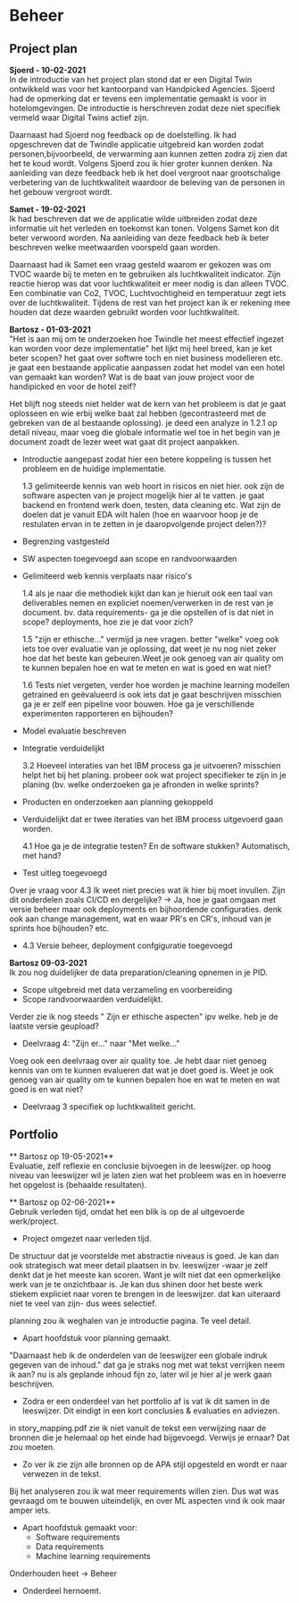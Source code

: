 # Beheer

## Project plan

**Sjoerd - 10-02-2021** <br>
In de introductie van het project plan stond dat er een Digital Twin ontwikkeld was voor het kantoorpand van Handpicked Agencies. Sjoerd had de opmerking dat er tevens een implementatie gemaakt is voor in hotelomgevingen. De introductie is herschreven zodat deze niet specifiek vermeld waar Digital Twins actief zijn.

Daarnaast had Sjoerd nog feedback op de doelstelling. Ik had opgeschreven dat de Twindle applicatie uitgebreid kan worden zodat personen,bijvoorbeeld, de verwarming aan kunnen zetten zodra zij zien dat het te koud wordt. Volgens Sjoerd zou ik hier groter kunnen denken. Na aanleiding van deze feedback heb ik het doel vergroot naar grootschalige verbetering van de luchtkwaliteit waardoor de beleving van de personen in het gebouw vergroot wordt.

**Samet - 19-02-2021** <br>
Ik had beschreven dat we de applicatie wilde uitbreiden zodat deze informatie uit het verleden en toekomst kan tonen. Volgens Samet kon dit beter verwoord worden. Na aanleiding van deze feedback heb ik beter beschreven welke meetwaarden voorspeld gaan worden.

Daarnaast had ik Samet een vraag gesteld waarom er gekozen was om TVOC waarde bij te meten en te gebruiken als luchtkwaliteit indicator. Zijn reactie hierop was dat voor luchtkwaliteit er meer nodig is dan alleen TVOC. Een combinatie van Co2, TVOC, Luchtvochtigheid en temperatuur zegt iets over de luchtkwaliteit. Tijdens de rest van het project kan ik er rekening mee houden dat deze waarden gebruikt worden voor luchtkwaliteit.

**Bartosz - 01-03-2021** <br>
"Het is aan mij om te onderzoeken hoe Twindle het meest effectief ingezet kan worden voor deze implementatie" het lijkt mij heel breed, kan je ket beter scopen? het gaat over softwre toch en niet business modelleren etc. je gaat een bestaande applicatie aanpassen zodat het model van een hotel van gemaakt kan worden? Wat is de baat van jouw project voor de handipicked en voor de hotel zelf?

Het blijft nog steeds niet helder wat de kern van het probleem is dat je gaat oplosseen en wie erbij welke baat zal hebben (gecontrasteerd met de gebreken van de al bestaande oplossing). je deed een analyze in 1.2.1 op detail niveau, maar voeg die globale informatie wel toe in het begin van je document zoadt de lezer weet wat gaat dit project aanpakken.

- Introductie aangepast zodat hier een betere koppeling is tussen het probleem en de huidige implementatie.

  1.3 gelimiteerde kennis van web hoort in risicos en niet hier. ook zijn de software aspecten van je project mogelijk hier al te vatten. je gaat backend en frontend werk doen, testen, data cleaning etc. Wat zijn de doelen dat je vanuit EDA wilt halen (hoe en waarvoor hoop je de restulaten ervan in te zetten in je daaropvolgende project delen?)?

- Begrenzing vastgesteld
- SW aspecten toegevoegd aan scope en randvoorwaarden
- Gelimiteerd web kennis verplaats naar risico's

  1.4 als je naar die methodiek kijkt dan kan je hieruit ook een taal van deliverables nemen en expliciet noemen/verwerken in de rest van je document. bv. data requirements- ga je die opstellen of is dat niet in scope? deployments, hoe zie je dat voor zich?

  1.5 "zijn er ethische..." vermijd ja nee vragen. better "welke"
  voeg ook iets toe over evaluatie van je oplossing, dat weet je nu nog niet zeker hoe dat het beste kan gebeuren.Weet je ook genoeg van air quality om te kunnen bepalen hoe en wat te meten en wat is goed en wat niet?

  1.6 Tests niet vergeten, verder hoe worden je machine learning modellen getrained en geëvalueerd is ook iets dat je gaat beschrijven misschien ga je er zelf een pipeline voor bouwen. Hoe ga je verschillende experimenten rapporteren en bijhouden?

- Model evaluatie beschreven
- Integratie verduidelijkt

  3.2 Hoeveel interaties van het IBM process ga je uitvoeren? misschien helpt het bij het planing.
  probeer ook wat project specifieker te zijn in je planing (bv. welke onderzoeken ga je afronden in welke sprints?

- Producten en onderzoeken aan planning gekoppeld
- Verduidelijkt dat er twee iteraties van het IBM process uitgevoerd gaan worden.

  4.1 Hoe ga je de integratie testen? En de software stukken? Automatisch, met hand?

- Test uitleg toegevoegd

Over je vraag voor 4.3 Ik weet niet precies wat ik hier bij moet invullen. Zijn dit onderdelen zoals CI/CD en dergelijke? -> Ja, hoe je gaat omgaan met versie beheer maar ook deployments en bijhoordende configuraties. denk ook aan change management, wat en waar PR's en CR's, inhoud van je sprints hoe bijhouden? etc.

- 4.3 Versie beheer, deployment confgiguratie toegevoegd

**Bartosz 09-03-2021** <br>
Ik zou nog duidelijker de data preparation/cleaning opnemen in je PID.

- Scope uitgebreid met data verzameling en voorbereiding
- Scope randvoorwaarden verduidelijkt.

Verder zie ik nog steeds " Zijn er ethische aspecten" ipv welke. heb je de laatste versie geupload?

- Deelvraag 4: "Zijn er..." naar "Met welke..."

Voeg ook een deelvraag over air quality toe. Je hebt daar niet genoeg kennis van om te kunnen evalueren dat wat je doet goed is. Weet je ook genoeg van air quality om te kunnen bepalen hoe en wat te meten en wat goed is en wat niet?

- Deelvraag 3 specifiek op luchtkwaliteit gericht.

## Portfolio

** Bartosz op 19-05-2021** <br>
Evaluatie, zelf reflexie en conclusie bijvoegen in de leeswijzer. op hoog niveau van leeswijzer wil je laten zien wat het probleem was en in hoeverre het opgelost is (behaalde resultaten).

** Bartosz op 02-06-2021** <br>
Gebruik verleden tijd, omdat het een blik is op de al uitgevoerde werk/project.

 - Project omgezet naar verleden tijd.

De structuur dat je voorstelde met abstractie niveaus is goed. Je kan dan ook strategisch wat meer detail plaatsen in bv. leeswijzer -waar je zelf denkt dat je het meeste kan scoren. Want je wilt niet dat een opmerkelijke werk van je te onzichtbaar is.  Je kan dus shinen door het beste werk stiekem expliciet naar voren te brengen in de leeswijzer. dat kan uiteraard niet te veel van zijn- dus wees selectief.

planning zou ik weghalen van je introductie pagina. Te veel detail.

- Apart hoofdstuk voor planning gemaakt.

"Daarnaast heb ik de onderdelen van de leeswijzer een globale indruk gegeven van de inhoud." dat ga je straks nog met wat tekst verrijken neem ik aan? nu is als geplande inhoud fijn zo, later wil je hier al je werk gaan beschrijven.

- Zodra er een onderdeel van het portfolio af is vat ik dit samen in de leeswijzer. Dit eindigt in een kort conclusies & evaluaties en adviezen.

in story_mapping.pdf zie ik niet vanuit de tekst een verwijzing naar de bronnen die je helemaal op het einde had bijgevoegd. Verwijs je ernaar? Dat zou moeten.

- Zo ver ik zie zijn alle bronnen op de APA stijl opgesteld en wordt er naar verwezen in de tekst.   

Bij het analyseren zou ik wat meer requirements willen zien. Dus wat was gevraagd om te bouwen uiteindelijk, en over ML aspecten vind ik ook maar amper iets.

- Apart hoofdstuk gemaakt voor:
  - Software requirements
  - Data requirements
  - Machine learning requirements

Onderhouden heet -> Beheer

- Onderdeel hernoemt.
